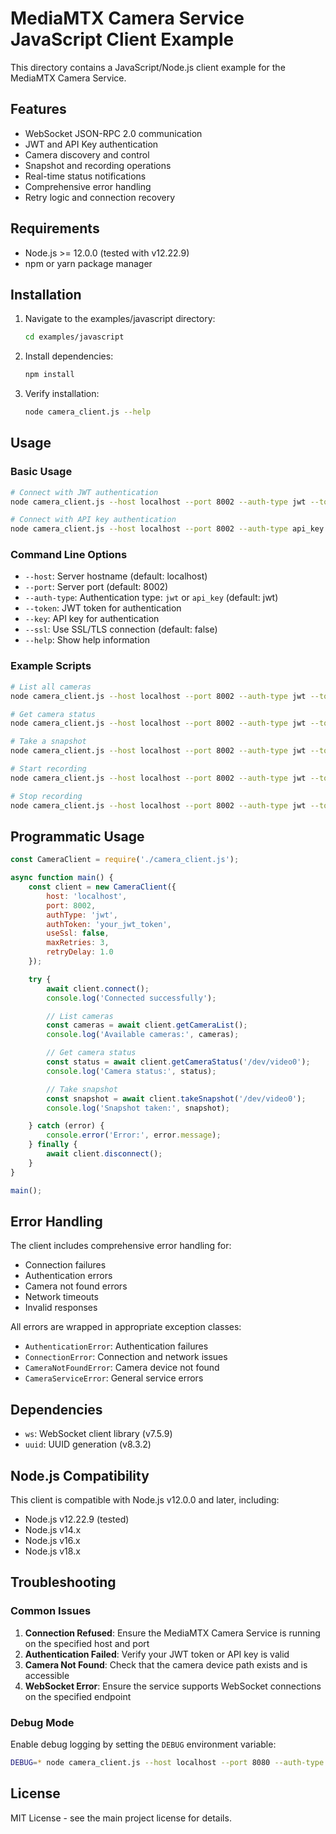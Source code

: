 # MediaMTX Camera Service JavaScript Client Example

This directory contains a JavaScript/Node.js client example for the MediaMTX Camera Service.

## Features

- WebSocket JSON-RPC 2.0 communication
- JWT and API Key authentication
- Camera discovery and control
- Snapshot and recording operations
- Real-time status notifications
- Comprehensive error handling
- Retry logic and connection recovery

## Requirements

- Node.js >= 12.0.0 (tested with v12.22.9)
- npm or yarn package manager

## Installation

1. Navigate to the examples/javascript directory:
   ```bash
   cd examples/javascript
   ```

2. Install dependencies:
   ```bash
   npm install
   ```

3. Verify installation:
   ```bash
   node camera_client.js --help
   ```

## Usage

### Basic Usage

```bash
# Connect with JWT authentication
node camera_client.js --host localhost --port 8002 --auth-type jwt --token your_jwt_token

# Connect with API key authentication
node camera_client.js --host localhost --port 8002 --auth-type api_key --key your_api_key
```

### Command Line Options

- `--host`: Server hostname (default: localhost)
- `--port`: Server port (default: 8002)
- `--auth-type`: Authentication type: `jwt` or `api_key` (default: jwt)
- `--token`: JWT token for authentication
- `--key`: API key for authentication
- `--ssl`: Use SSL/TLS connection (default: false)
- `--help`: Show help information

### Example Scripts

```bash
# List all cameras
node camera_client.js --host localhost --port 8002 --auth-type jwt --token your_token --list-cameras

# Get camera status
node camera_client.js --host localhost --port 8002 --auth-type jwt --token your_token --camera /dev/video0 --status

# Take a snapshot
node camera_client.js --host localhost --port 8002 --auth-type jwt --token your_token --camera /dev/video0 --snapshot

# Start recording
node camera_client.js --host localhost --port 8002 --auth-type jwt --token your_token --camera /dev/video0 --start-recording

# Stop recording
node camera_client.js --host localhost --port 8002 --auth-type jwt --token your_token --camera /dev/video0 --stop-recording
```

## Programmatic Usage

```javascript
const CameraClient = require('./camera_client.js');

async function main() {
    const client = new CameraClient({
        host: 'localhost',
        port: 8002,
        authType: 'jwt',
        authToken: 'your_jwt_token',
        useSsl: false,
        maxRetries: 3,
        retryDelay: 1.0
    });

    try {
        await client.connect();
        console.log('Connected successfully');

        // List cameras
        const cameras = await client.getCameraList();
        console.log('Available cameras:', cameras);

        // Get camera status
        const status = await client.getCameraStatus('/dev/video0');
        console.log('Camera status:', status);

        // Take snapshot
        const snapshot = await client.takeSnapshot('/dev/video0');
        console.log('Snapshot taken:', snapshot);

    } catch (error) {
        console.error('Error:', error.message);
    } finally {
        await client.disconnect();
    }
}

main();
```

## Error Handling

The client includes comprehensive error handling for:

- Connection failures
- Authentication errors
- Camera not found errors
- Network timeouts
- Invalid responses

All errors are wrapped in appropriate exception classes:

- `AuthenticationError`: Authentication failures
- `ConnectionError`: Connection and network issues
- `CameraNotFoundError`: Camera device not found
- `CameraServiceError`: General service errors

## Dependencies

- `ws`: WebSocket client library (v7.5.9)
- `uuid`: UUID generation (v8.3.2)

## Node.js Compatibility

This client is compatible with Node.js v12.0.0 and later, including:
- Node.js v12.22.9 (tested)
- Node.js v14.x
- Node.js v16.x
- Node.js v18.x

## Troubleshooting

### Common Issues

1. **Connection Refused**: Ensure the MediaMTX Camera Service is running on the specified host and port
2. **Authentication Failed**: Verify your JWT token or API key is valid
3. **Camera Not Found**: Check that the camera device path exists and is accessible
4. **WebSocket Error**: Ensure the service supports WebSocket connections on the specified endpoint

### Debug Mode

Enable debug logging by setting the `DEBUG` environment variable:

```bash
DEBUG=* node camera_client.js --host localhost --port 8080 --auth-type jwt --token your_token
```

## License

MIT License - see the main project license for details.
